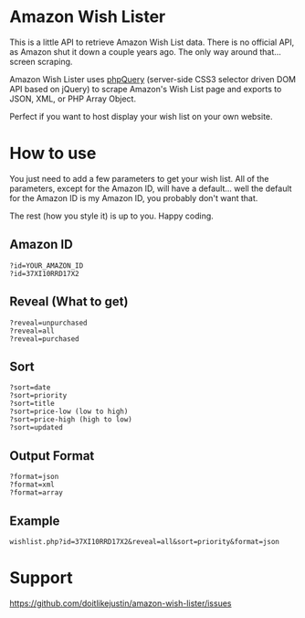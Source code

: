 Amazon Wish Lister
==================

This is a little API to retrieve Amazon Wish List data. There is no official API, as Amazon shut it down a couple years ago. The only way around that... screen scraping.

Amazon Wish Lister uses [phpQuery](http://code.google.com/p/phpquery/) (server-side CSS3 selector driven DOM API based on jQuery) to scrape Amazon's Wish List page and exports to JSON, XML, or PHP Array Object.

Perfect if you want to host display your wish list on your own website.

How to use
==========

You just need to add a few parameters to get your wish list. All of the parameters, except for the Amazon ID, will have a default... well the default for the Amazon ID is my Amazon ID, you probably don't want that.

The rest (how you style it) is up to you. Happy coding.

Amazon ID
---------
`?id=YOUR_AMAZON_ID`  
`?id=37XI10RRD17X2`

Reveal (What to get)
--------------------
`?reveal=unpurchased`  
`?reveal=all`  
`?reveal=purchased`

Sort
----
`?sort=date`  
`?sort=priority`  
`?sort=title`  
`?sort=price-low (low to high)`  
`?sort=price-high (high to low)`  
`?sort=updated`

Output Format
-------------
`?format=json`  
`?format=xml`  
`?format=array`

Example
-------
`wishlist.php?id=37XI10RRD17X2&reveal=all&sort=priority&format=json`

Support
=======

https://github.com/doitlikejustin/amazon-wish-lister/issues